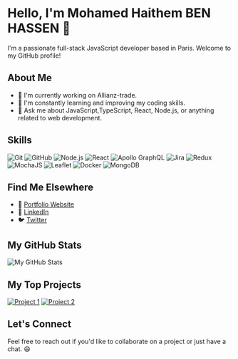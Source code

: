 # Hello, I'm Mohamed Haithem BEN HASSEN 👋

I'm a passionate full-stack JavaScript developer based in Paris. Welcome to my GitHub profile!

## About Me

- 🔭 I'm currently working on Allianz-trade.
- 🌱 I'm constantly learning and improving my coding skills.
- 💬 Ask me about JavaScript,TypeScript, React, Node.js, or anything related to web development.

## Skills

![Git](https://img.shields.io/badge/-Git-000000?style=flat&logo=git&logoColor=F05032)
![GitHub](https://img.shields.io/badge/-GitHub-000000?style=flat&logo=github&logoColor=FFFFFF)
![Node.js](https://img.shields.io/badge/-Node.js-000000?style=flat&logo=node.js&logoColor=339933)
![React](https://img.shields.io/badge/-React-000000?style=flat&logo=React&logoColor=61DAFB)
![Apollo GraphQL](https://img.shields.io/badge/-Apollo%20GraphQL-000000?style=flat&logo=apollo-graphql&logoColor=white)
![Jira](https://img.shields.io/badge/-Jira-000000?style=flat&logo=jira-software&logoColor=2684ff)
![Redux](https://img.shields.io/badge/-Redux-000000?style=flat&logo=redux&logoColor=593d88)
![MochaJS](https://img.shields.io/badge/-MochaJS-000000?style=flat&logo=mocha&logoColor=8d6748)
![Leaflet](https://img.shields.io/badge/-Leaflet-000000?style=flat&logo=leaflet&logoColor=84c142)
![Docker](https://img.shields.io/badge/-Docker-000000?style=flat&logo=docker&logoColor=2496ed)
![MongoDB](https://img.shields.io/badge/-MongoDB-000000?style=flat&logo=mongodb&logoColor=10aa50)

## Find Me Elsewhere

- 📝 [Portfolio Website](https://www.yourportfolio.com)
- 💼 [LinkedIn](https://www.linkedin.com/in/med-heythem-benhassen/)
- 🐦 [Twitter](https://twitter.com/HeythemHassen)

## My GitHub Stats

![My GitHub Stats](https://github-readme-stats.vercel.app/api?username=yourusername&show_icons=true)

## My Top Projects

[![Project 1](https://github-readme-stats.vercel.app/api/pin/?username=yourusername&repo=project1)](https://github.com/yourusername/project1)
[![Project 2](https://github-readme-stats.vercel.app/api/pin/?username=yourusername&repo=project2)](https://github.com/yourusername/project2)

## Let's Connect

Feel free to reach out if you'd like to collaborate on a project or just have a chat. 😄
